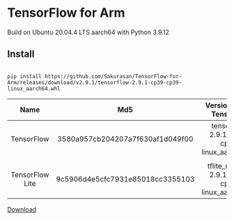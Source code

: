 # TensorFlow for Arm

Build on Ubuntu 20.04.4 LTS aarch64 with Python 3.9.12


## Install

```

pip install https://github.com/Sakurasan/TensorFlow-for-Arm/releases/download/v2.9.1/tensorflow-2.9.1-cp39-cp39-linux_aarch64.whl
```


|Name|Md5|Versions of the TensorFlow|
|:----:|:----: | :----: |
|TensorFlow|3580a957cb204207a7f630af1d049f00 | tensorflow-2.9.1-cp39-cp39-linux_aarch64.whl |
||
|TensorFlow Lite|9c5906d4e5cfc7931e85018cc3355103| tflite_runtime-2.9.1-cp39-cp39-linux_aarch64.whl |



[Download](https://github.com/Sakurasan/TensorFlow-on-Arm/releases)
